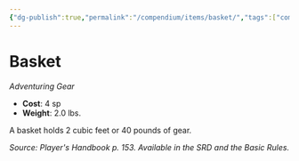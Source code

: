 ```yaml
---
{"dg-publish":true,"permalink":"/compendium/items/basket/","tags":["compendium/src/5e/phb","item/gear"]}
---
```


# Basket
*Adventuring Gear*  

- **Cost**: 4 sp
- **Weight**: 2.0 lbs.

A basket holds 2 cubic feet or 40 pounds of gear.

*Source: Player's Handbook p. 153. Available in the SRD and the Basic Rules.*